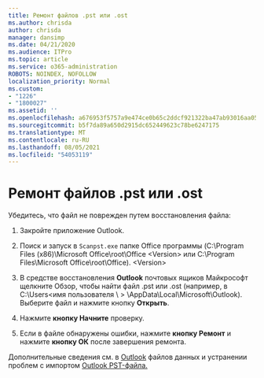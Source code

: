 ```yaml
---
title: Ремонт файлов .pst или .ost
ms.author: chrisda
author: chrisda
manager: dansimp
ms.date: 04/21/2020
ms.audience: ITPro
ms.topic: article
ms.service: o365-administration
ROBOTS: NOINDEX, NOFOLLOW
localization_priority: Normal
ms.custom:
- "1226"
- "1800027"
ms.assetid: ''
ms.openlocfilehash: a676953f5757a9e474ce0b65c2ddcf921322ba47ab93016aa05f23c8a70d8d24
ms.sourcegitcommit: b5f7da89a650d2915dc652449623c78be6247175
ms.translationtype: MT
ms.contentlocale: ru-RU
ms.lasthandoff: 08/05/2021
ms.locfileid: "54053119"
---
```

# <a name="repair-pst-or-ost-files"></a>Ремонт файлов .pst или .ost

Убедитесь, что файл не поврежден путем восстановления файла:

1. Закройте приложение Outlook.

2. Поиск и запуск в `Scanpst.exe` папке Office программы (C:\Program Files (x86)\Microsoft Office\root\Office \<Version\> или C:\Program Files\Microsoft Office\root\Office). \<Version\>

3. В средстве восстановления **Outlook** почтовых ящиков Майкрософт щелкните Обзор, чтобы найти файл .pst или .ost (например, в C:\Users<имя пользователя  \\ \> \AppData\Local\Microsoft\Outlook). Выберите файл и нажмите кнопку **Открыть**.

4. Нажмите **кнопку Начните** проверку.

5. Если в файле обнаружены ошибки, нажмите **кнопку Ремонт** и нажмите **кнопку ОК** после завершения ремонта.

Дополнительные сведения см. в [Outlook](https://support.office.com/article/25663bc3-11ec-4412-86c4-60458afc5253) файлов данных и устранении проблем с импортом [Outlook PST-файла.](https://support.office.com/article/2d2e50dc-5c36-4ab2-ab50-f1be733b3d6e)
